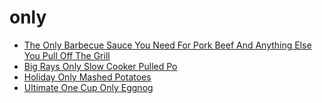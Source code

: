 # only

 * [The Only Barbecue Sauce You Need For Pork Beef And Anything Else You Pull Off The Grill](../../index/t/the-only-barbecue-sauce-you-need-for-pork-beef-and-anything-else-you-pull-off-the-grill-51175670.json)
 * [Big Rays Only Slow Cooker Pulled Po](../../index/b/big-rays-only-slow-cooker-pulled-po.json)
 * [Holiday Only Mashed Potatoes](../../index/h/holiday-only-mashed-potatoes.json)
 * [Ultimate One Cup Only Eggnog](../../index/u/ultimate-one-cup-only-eggnog.json)

